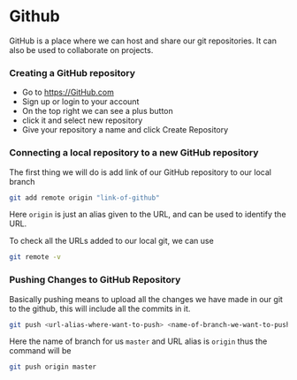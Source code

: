 # Github

GitHub is a place where we can host and share our git repositories.  It can also be used to collaborate on projects.

### Creating a GitHub repository

- Go to https://GitHub.com
- Sign up or login to your account
- On the top right we can see a plus button
- click it and select new repository
- Give your repository a name and click Create Repository

### Connecting a local repository to a new GitHub repository

The first thing we will do is add link of our GitHub repository to our local branch

```bash
git add remote origin "link-of-github"
```

Here `origin` is just an alias given to the URL, and can be used to identify the URL.

To check all the URLs added to our local git, we can use

```bash
git remote -v
```

### Pushing Changes to GitHub Repository

Basically pushing means to upload all the changes we have made in our git to the github, this will include all the commits in it.

```bash
git push <url-alias-where-want-to-push> <name-of-branch-we-want-to-push>
```

Here the name of branch for us `master` and URL alias is `origin` thus the command will be

```bash
git push origin master
```